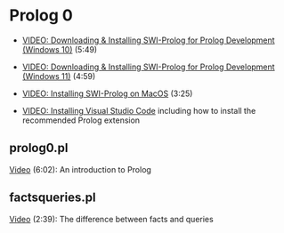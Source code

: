 # Prolog 0

- [VIDEO: Downloading & Installing SWI-Prolog for Prolog Development (Windows 10)](https://youtu.be/FE1d5vauTlU) (5:49)
- [VIDEO: Downloading & Installing SWI-Prolog for Prolog Development (Windows 11)](https://youtu.be/WegA56sLi5U) (4:59)
- [VIDEO: Installing SWI-Prolog on MacOS](https://youtu.be/KZJDEiFvABk) (3:25)

- [VIDEO: Installing Visual Studio Code](3:47) including how to install the recommended Prolog extension

## prolog0.pl

[Video](https://youtu.be/4R-lBsQhUeM) (6:02): An introduction to Prolog

## factsqueries.pl

[Video](https://youtu.be/sJIEBlWaE1U) (2:39): The difference between facts and queries
